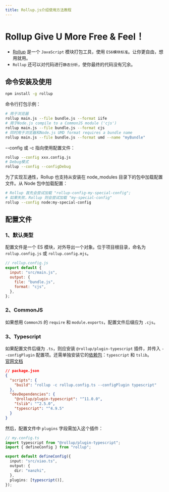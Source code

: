 ```yaml
---
title: Rollup.js介绍使用方法教程
---
```


# Rollup Give U More Free & Feel！

- [Rollup](https://github.com/rollup/rollup) 是一个 `JavaScript` 模块打包工具，使用 `ES6模块标准`。让你更自由，想用就用。
- `Rollup` 还可以对代码进行`静态分析`，使你最终的代码没有冗余。

## 命令安装及使用

```bash
npm install -g rollup
```

命令行打包示例：

```bash
# 用于浏览器
rollup main.js --file bundle.js --format iife
# 用于Node.js compile to a CommonJS module ('cjs')
rollup main.js --file bundle.js --format cjs
# 同时用于浏览器和Node.js UMD format requires a bundle name
rollup main.js --file bundle.js --format umd --name "myBundle"
```

--config 或 -c 指向使用配置文件：

```bash
rollup --config xxx.config.js
# Debug模式
rollup --config --configDebug
```

为了实现互通性，Rollup 也支持从安装在 node_modules 目录下的包中加载配置文件。从 Node 包中加载配置：

```bash
# Rollup 首先会尝试加载 "rollup-config-my-special-config";
# 如果失败，Rollup 则会尝试加载 "my-special-config"
rollup --config node:my-special-config
```

## 配置文件

### 1、默认类型

配置文件是一个 ES 模块，对外导出一个对象。位于项目根目录，命名为 `rollup.config.js` 或 `rollup.config.mjs`。

```js
// rollup.config.js
export default {
  input: "src/main.js",
  output: {
    file: "bundle.js",
    format: "cjs",
  },
};
```

### 2、CommonJS

如果想用 `CommonJS` 的 `require` 和 `module.exports`，配置文件后缀应为 `.cjs`。

### 3、Typescript

如果配置文件后缀为 `.ts`，则应安装 `@rollup/plugin-typescript` 插件，并传入 `--configPlugin` 配置项。还需单独安装它的[依赖包](https://github.com/rollup/plugins/tree/master/packages/typescript#install)：`typescript` 和 `tslib`。  
[官网文档](https://rollupjs.org/command-line-interface/#configplugin-plugin)

```json
// package.json
{
  "scripts": {
    "build": "rollup -c rollup.config.ts --configPlugin typescript"
  },
  "devDependencies": {
    "@rollup/plugin-typescript": "^11.0.0",
    "tslib": "^2.5.0",
    "typescript": "^4.9.5"
  }
}
```

然后，配置文件中 `plugins` 字段需加入这个插件：

```ts
// my.config.ts
import typescript from "@rollup/plugin-typescript";
import { defineConfig } from "rollup";

export default defineConfig({
  input: "src/xiao.ts",
  output: {
    dir: "nanzhi",
  },
  plugins: [typescript()],
});
```
